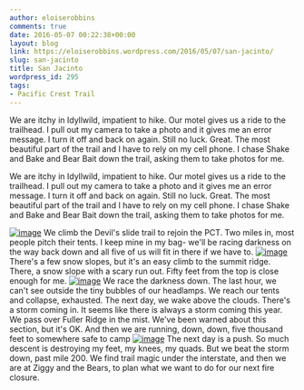```yaml
---
author: eloiserobbins
comments: true
date: 2016-05-07 00:22:38+00:00
layout: blog
link: https://eloiserobbins.wordpress.com/2016/05/07/san-jacinto/
slug: san-jacinto
title: San Jacinto
wordpress_id: 295
tags:
- Pacific Crest Trail
---
```


We are itchy in Idyllwild, impatient to hike. Our motel gives us a ride to the trailhead. I pull out my camera to take a photo and it gives me an error message. I turn it off and back on again. Still no luck. Great. The most beautiful part of the trail and I have to rely on my cell phone. I chase Shake and Bake and Bear Bait down the trail, asking them to take photos for me.


We are itchy in Idyllwild, impatient to hike. Our motel gives us a ride to the trailhead. I pull out my camera to take a photo and it gives me an error message. I turn it off and back on again. Still no luck. Great. The most beautiful part of the trail and I have to rely on my cell phone. I chase Shake and Bake and Bear Bait down the trail, asking them to take photos for me.

[![image](http://eloiserobbins.files.wordpress.com/2016/05/wp-14625779249381.jpg)](http://eloiserobbins.files.wordpress.com/2016/05/wp-14625779249381.jpg)
We climb the Devil's slide trail to rejoin the PCT. Two miles in, most people pitch their tents. I keep mine in my bag- we'll be racing darkness on the way back down and all five of us will fit in there if we have to.
[![image](http://eloiserobbins.files.wordpress.com/2016/05/wp-14625780629231.jpg)](http://eloiserobbins.files.wordpress.com/2016/05/wp-14625780629231.jpg)
There's a few snow slopes, but it's an easy climb to the summit ridge. There, a snow slope with a scary run out. Fifty feet from the top is close enough for me.
[![image](http://eloiserobbins.files.wordpress.com/2016/05/wp-14625785242801.jpg)](http://eloiserobbins.files.wordpress.com/2016/05/wp-14625785242801.jpg)
We race the darkness down. The last hour, we can't see outside the tiny bubbles of our headlamps. We reach our tents and collapse, exhausted.
The next day, we wake above the clouds. There's a storm coming in. It seems like there is always a storm coming this year. We pass over Fuller Ridge in the mist. We've been warned about this section, but it's OK. And then we are running, down, down, five thousand feet to somewhere safe to camp
[![image](http://eloiserobbins.files.wordpress.com/2016/05/wp-1462578867184.jpg)](http://eloiserobbins.files.wordpress.com/2016/05/wp-1462578867184.jpg)
The next day is a push. So much descent is destroying my feet, my knees, my quads. But we beat the storm down, past mile 200. We find trail magic under the interstate, and then we are at Ziggy and the Bears, to plan what we want to do for our next fire closure.
